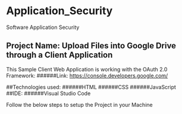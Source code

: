 # Application_Security
Software Application Security

## Project Name: Upload Files into Google Drive through a Client Application 

This Sample Client Web Application is working with the OAuth 2.0 Framework:
  ######Link: https://console.developers.google.com/

  ##Technologies used:
      ######HTML
      ######CSS
      ######JavaScript
  ##IDE:
      ######Visual Studio Code
      

Follow the below steps to setup the Project in your Machine




